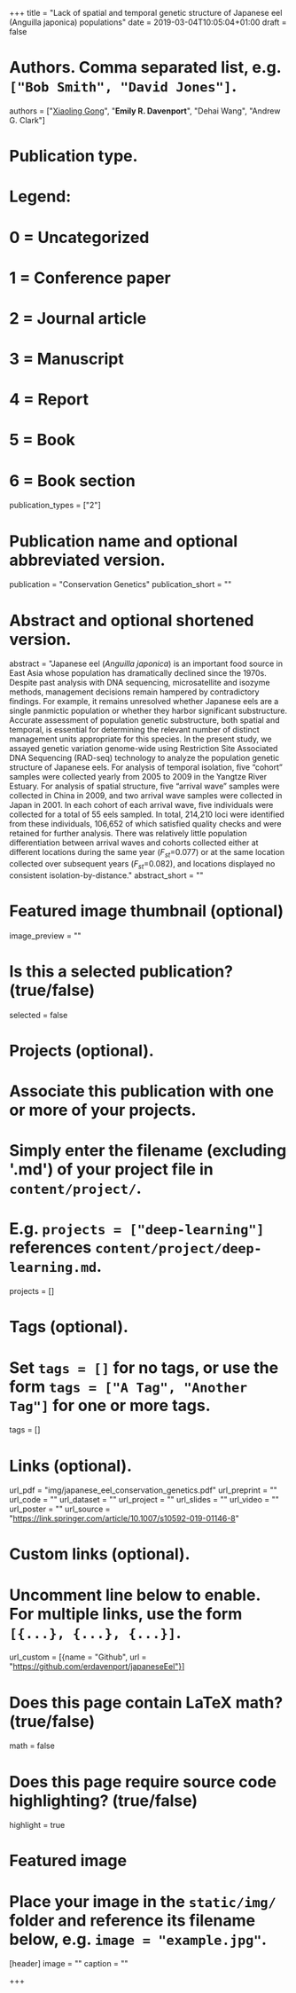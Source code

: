 +++
title = "Lack of spatial and temporal genetic structure of Japanese eel (Anguilla japonica) populations"
date = 2019-03-04T10:05:04+01:00
draft = false

# Authors. Comma separated list, e.g. `["Bob Smith", "David Jones"]`.
authors = ["<u>Xiaoling Gong</u>", "**Emily R. Davenport**", "Dehai Wang", "Andrew G. Clark"]

# Publication type.
# Legend:
# 0 = Uncategorized
# 1 = Conference paper
# 2 = Journal article
# 3 = Manuscript
# 4 = Report
# 5 = Book
# 6 = Book section
publication_types = ["2"]

# Publication name and optional abbreviated version.
publication = "Conservation Genetics"
publication_short = ""

# Abstract and optional shortened version.
abstract = "Japanese eel (_Anguilla japonica_) is an important food source in East Asia whose population has dramatically declined since the 1970s. Despite past analysis with DNA sequencing, microsatellite and isozyme methods, management decisions remain hampered by contradictory findings. For example, it remains unresolved whether Japanese eels are a single panmictic population or whether they harbor significant substructure. Accurate assessment of population genetic substructure, both spatial and temporal, is essential for determining the relevant number of distinct management units appropriate for this species. In the present study, we assayed genetic variation genome-wide using Restriction Site Associated DNA Sequencing (RAD-seq) technology to analyze the population genetic structure of Japanese eels. For analysis of temporal isolation, five “cohort” samples were collected yearly from 2005 to 2009 in the Yangtze River Estuary. For analysis of spatial structure, five “arrival wave” samples were collected in China in 2009, and two arrival wave samples were collected in Japan in 2001. In each cohort of each arrival wave, five individuals were collected for a total of 55 eels sampled. In total, 214,210 loci were identified from these individuals, 106,652 of which satisfied quality checks and were retained for further analysis. There was relatively little population differentiation between arrival waves and cohorts collected either at different locations during the same year (_F<sub>st</sub>_=0.077) or at the same location collected over subsequent years (_F<sub>st</sub>_=0.082), and locations displayed no consistent isolation-by-distance."
abstract_short = ""

# Featured image thumbnail (optional)
image_preview = ""

# Is this a selected publication? (true/false)
selected = false

# Projects (optional).
#   Associate this publication with one or more of your projects.
#   Simply enter the filename (excluding '.md') of your project file in `content/project/`.
#   E.g. `projects = ["deep-learning"]` references `content/project/deep-learning.md`.
projects = []

# Tags (optional).
#   Set `tags = []` for no tags, or use the form `tags = ["A Tag", "Another Tag"]` for one or more tags.
tags = []

# Links (optional).
url_pdf = "img/japanese_eel_conservation_genetics.pdf"
url_preprint = ""
url_code = ""
url_dataset = ""
url_project = ""
url_slides = ""
url_video = ""
url_poster = ""
url_source = "https://link.springer.com/article/10.1007/s10592-019-01146-8"

# Custom links (optional).
#   Uncomment line below to enable. For multiple links, use the form `[{...}, {...}, {...}]`.
url_custom = [{name = "Github", url = "https://github.com/erdavenport/japaneseEel"}]

# Does this page contain LaTeX math? (true/false)
math = false

# Does this page require source code highlighting? (true/false)
highlight = true

# Featured image
# Place your image in the `static/img/` folder and reference its filename below, e.g. `image = "example.jpg"`.
[header]
image = ""
caption = ""

+++
